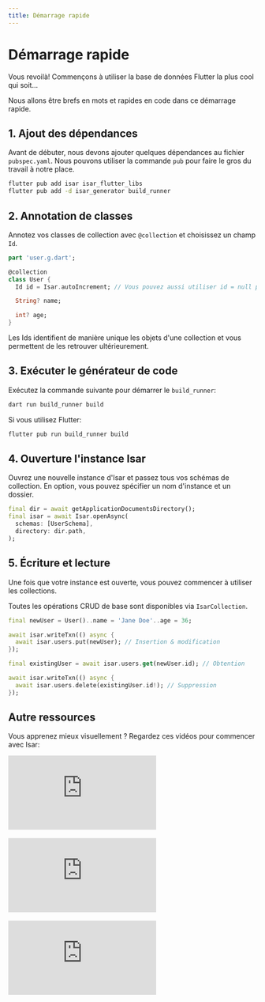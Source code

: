 ```yaml
---
title: Démarrage rapide
---
```


# Démarrage rapide

Vous revoilà! Commençons à utiliser la base de données Flutter la plus cool qui soit...

Nous allons être brefs en mots et rapides en code dans ce démarrage rapide.

## 1. Ajout des dépendances

Avant de débuter, nous devons ajouter quelques dépendances au fichier `pubspec.yaml`. Nous pouvons utiliser la commande `pub` pour faire le gros du travail à notre place.

```bash
flutter pub add isar isar_flutter_libs
flutter pub add -d isar_generator build_runner
```

## 2. Annotation de classes

Annotez vos classes de collection avec `@collection` et choisissez un champ `Id`.

```dart
part 'user.g.dart';

@collection
class User {
  Id id = Isar.autoIncrement; // Vous pouvez aussi utiliser id = null pour l'auto incrémentation

  String? name;

  int? age;
}
```

Les Ids identifient de manière unique les objets d'une collection et vous permettent de les retrouver ultérieurement.

## 3. Exécuter le générateur de code

Exécutez la commande suivante pour démarrer le `build_runner`:

```sh
dart run build_runner build
```

Si vous utilisez Flutter:

```sh
flutter pub run build_runner build
```

## 4. Ouverture l'instance Isar

Ouvrez une nouvelle instance d'Isar et passez tous vos schémas de collection. En option, vous pouvez spécifier un nom d'instance et un dossier.

```dart
final dir = await getApplicationDocumentsDirectory();
final isar = await Isar.openAsync(
  schemas: [UserSchema],
  directory: dir.path,
);
```

## 5. Écriture et lecture

Une fois que votre instance est ouverte, vous pouvez commencer à utiliser les collections.

Toutes les opérations CRUD de base sont disponibles via `IsarCollection`.

```dart
final newUser = User()..name = 'Jane Doe'..age = 36;

await isar.writeTxn(() async {
  await isar.users.put(newUser); // Insertion & modification
});

final existingUser = await isar.users.get(newUser.id); // Obtention

await isar.writeTxn(() async {
  await isar.users.delete(existingUser.id!); // Suppression
});
```

## Autre ressources

Vous apprenez mieux visuellement ? Regardez ces vidéos pour commencer avec Isar:

<div class="video-block">
  <iframe max-width=100% height=auto src="https://www.youtube.com/embed/CwC9-a9hJv4" title="Isar Database" frameborder="0" allow="accelerometer; clipboard-write; encrypted-media; gyroscope; picture-in-picture" allowfullscreen></iframe>
</div>
<br>
<div class="video-block">
  <iframe max-width=100% height=auto src="https://www.youtube.com/embed/videoseries?list=PLKKf8l1ne4_hMBtRykh9GCC4MMyteUTyf" title="Isar Database" frameborder="0" allow="accelerometer; clipboard-write; encrypted-media; gyroscope; picture-in-picture" allowfullscreen></iframe>
</div>
<br>
<div class="video-block">
  <iframe max-width=100% height=auto src="https://www.youtube.com/embed/pdKb8HLCXOA " title="Isar Database" frameborder="0" allow="accelerometer; clipboard-write; encrypted-media; gyroscope; picture-in-picture" allowfullscreen></iframe>
</div>
